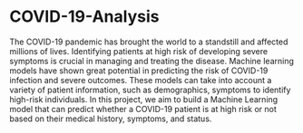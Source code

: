 # COVID-19-Analysis
The COVID-19 pandemic has brought the world to a standstill and affected millions of lives. Identifying patients at high risk of developing severe symptoms is crucial in managing and treating the disease. Machine learning models have shown great potential in predicting the risk of COVID-19 infection and severe outcomes. These models can take into account a variety of patient information, such as demographics, symptoms to identify high-risk individuals. In this project, we aim to build a Machine Learning model that can predict whether a COVID-19 patient is at high risk or not based on their medical history, symptoms, and status.
